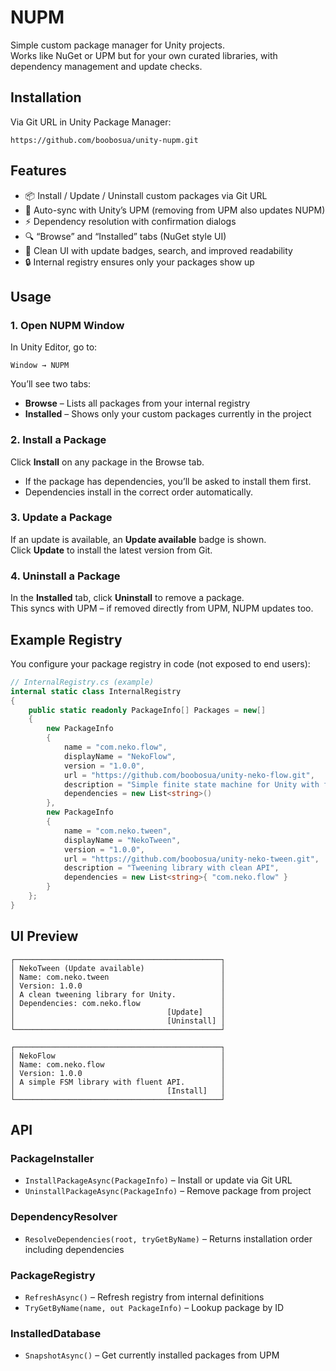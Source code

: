 # NUPM

Simple custom package manager for Unity projects.  
Works like NuGet or UPM but for your own curated libraries, with dependency management and update checks.

## Installation

Via Git URL in Unity Package Manager:

```
https://github.com/boobosua/unity-nupm.git
```

## Features

- 📦 Install / Update / Uninstall custom packages via Git URL
- 🔄 Auto-sync with Unity’s UPM (removing from UPM also updates NUPM)
- ⚡ Dependency resolution with confirmation dialogs
- 🔍 “Browse” and “Installed” tabs (NuGet style UI)
- 🎨 Clean UI with update badges, search, and improved readability
- 🔒 Internal registry ensures only your packages show up

## Usage

### 1. Open NUPM Window

In Unity Editor, go to:

```
Window → NUPM
```

You’ll see two tabs:

- **Browse** – Lists all packages from your internal registry
- **Installed** – Shows only your custom packages currently in the project

### 2. Install a Package

Click **Install** on any package in the Browse tab.

- If the package has dependencies, you’ll be asked to install them first.
- Dependencies install in the correct order automatically.

### 3. Update a Package

If an update is available, an **Update available** badge is shown.  
Click **Update** to install the latest version from Git.

### 4. Uninstall a Package

In the **Installed** tab, click **Uninstall** to remove a package.  
This syncs with UPM – if removed directly from UPM, NUPM updates too.

## Example Registry

You configure your package registry in code (not exposed to end users):

```csharp
// InternalRegistry.cs (example)
internal static class InternalRegistry
{
    public static readonly PackageInfo[] Packages = new[]
    {
        new PackageInfo
        {
            name = "com.neko.flow",
            displayName = "NekoFlow",
            version = "1.0.0",
            url = "https://github.com/boobosua/unity-neko-flow.git",
            description = "Simple finite state machine for Unity with fluent API",
            dependencies = new List<string>()
        },
        new PackageInfo
        {
            name = "com.neko.tween",
            displayName = "NekoTween",
            version = "1.0.0",
            url = "https://github.com/boobosua/unity-neko-tween.git",
            description = "Tweening library with clean API",
            dependencies = new List<string>{ "com.neko.flow" }
        }
    };
}
```

## UI Preview

```
┌──────────────────────────────────────────────┐
│ NekoTween (Update available)                 │
│ Name: com.neko.tween                         │
│ Version: 1.0.0                               │
│ A clean tweening library for Unity.          │
│ Dependencies: com.neko.flow                  │
│                                  [Update]    │
│                                  [Uninstall] │
└──────────────────────────────────────────────┘

┌──────────────────────────────────────────────┐
│ NekoFlow                                     │
│ Name: com.neko.flow                          │
│ Version: 1.0.0                               │
│ A simple FSM library with fluent API.        │
│                                  [Install]   │
└──────────────────────────────────────────────┘
```

## API

### PackageInstaller

- `InstallPackageAsync(PackageInfo)` – Install or update via Git URL
- `UninstallPackageAsync(PackageInfo)` – Remove package from project

### DependencyResolver

- `ResolveDependencies(root, tryGetByName)` – Returns installation order including dependencies

### PackageRegistry

- `RefreshAsync()` – Refresh registry from internal definitions
- `TryGetByName(name, out PackageInfo)` – Lookup package by ID

### InstalledDatabase

- `SnapshotAsync()` – Get currently installed packages from UPM
